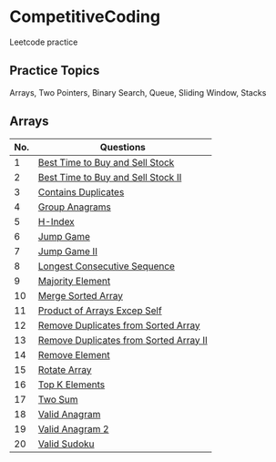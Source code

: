 # CompetitiveCoding
Leetcode practice

## Practice Topics
Arrays, Two Pointers, Binary Search, Queue, Sliding Window, Stacks

## Arrays 

| No. | Questions | 
| -| ------------- | 
| 1|[Best Time to Buy and Sell Stock](https://leetcode.com/problems/best-time-to-buy-and-sell-stock/)|
| 2|[Best Time to Buy and Sell Stock II](https://leetcode.com/problems/best-time-to-buy-and-sell-stock-ii/)|
| 3|[Contains Duplicates](https://leetcode.com/problems/contains-duplicate/)  | 
| 4|[Group Anagrams](https://leetcode.com/problems/group-anagrams/) |
| 5|[H-Index ](https://leetcode.com/problems/h-index/)|
| 6|[Jump Game ](https://leetcode.com/problems/jump-game/)|
| 7|[Jump Game II ](https://leetcode.com/problems/jump-game-ii/)|
| 8|[Longest Consecutive Sequence](https://leetcode.com/problems/longest-consecutive-sequence/) | 
| 9|[Majority Element](https://leetcode.com/problems/majority-element/?envType=study-plan-v2&envId=top-interview-150)|
| 10|[Merge Sorted Array](https://leetcode.com/problems/merge-sorted-array/)  |
| 11|[Product of Arrays Excep Self](https://leetcode.com/problems/product-of-array-except-self/)  |
| 12|[Remove Duplicates from Sorted Array](https://leetcode.com/problems/remove-duplicates-from-sorted-array/)  |
| 13|[Remove Duplicates from Sorted Array II](https://leetcode.com/problems/remove-duplicates-from-sorted-array-ii/) |
| 14|[Remove Element](https://leetcode.com/problems/remove-element/)  |
| 15|[Rotate Array](https://leetcode.com/problems/rotate-array/) |
| 16|[Top K Elements](https://leetcode.com/problems/top-k-frequent-elements/)  |
| 17|[Two Sum](https://leetcode.com/problems/two-sum/)  |
| 18|[Valid Anagram](https://leetcode.com/problems/valid-anagram/)  |
| 19|[Valid Anagram 2](https://leetcode.com/problems/valid-anagram/)  |
| 20|[Valid Sudoku](https://leetcode.com/problems/valid-sudoku/)  |